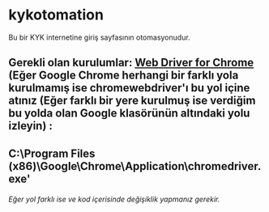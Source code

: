 # kykotomation
Bu bir KYK internetine giriş sayfasının otomasyonudur.
## Gerekli olan kurulumlar: <a href = "https://sites.google.com/a/chromium.org/chromedriver/downloads">Web Driver for Chrome</a> (Eğer Google Chrome herhangi bir farklı yola kurulmamış ise chromewebdriver'ı bu yol içine atınız (Eğer farklı bir yere kurulmuş ise verdiğim bu yolda olan Google klasörünün altındaki yolu izleyin) : 
## C:\Program Files (x86)\Google\Chrome\Application\chromedriver.exe'
###### Eğer yol farklı ise ve kod içerisinde değişiklik yapmanız gerekir.
